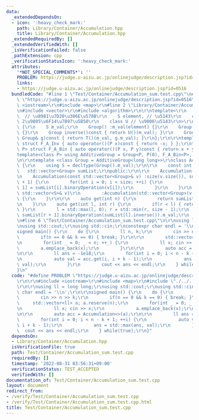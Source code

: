 ```yaml
---
data:
  _extendedDependsOn:
  - icon: ':heavy_check_mark:'
    path: Library/Container/Accumulation.hpp
    title: Library/Container/Accumulation.hpp
  _extendedRequiredBy: []
  _extendedVerifiedWith: []
  _isVerificationFailed: false
  _pathExtension: cpp
  _verificationStatusIcon: ':heavy_check_mark:'
  attributes:
    '*NOT_SPECIAL_COMMENTS*': ''
    PROBLEM: https://judge.u-aizu.ac.jp/onlinejudge/description.jsp?id=0516
    links:
    - https://judge.u-aizu.ac.jp/onlinejudge/description.jsp?id=0516
  bundledCode: "#line 1 \"Test/Container/Accumulation_sum.test.cpp\"\n#define PROBLEM\
    \ \"https://judge.u-aizu.ac.jp/onlinejudge/description.jsp?id=0516\"\r\n\r\n#include\
    \ <iostream>\r\n#include <map>\r\n#line 2 \"Library/Container/Accumulation.hpp\"\
    \n#include <vector>\r\n#include <algorithm>\r\n\r\ntemplate<\r\n    class S, \
    \  // \u8981\u7D20\u306E\u578B\r\n    S element, // \u5143\r\n    class T, //\
    \ 2\u9805\u6F14\u7B97\u5B50\r\n    class U // \u9006\u5143\r\n>\r\nstruct Group\
    \ {\r\n    S m_val;\r\n    Group() :m_val(element) {}\r\n    Group(S val) :m_val(val)\
    \ {}\r\n    Group inverse()const { return U()(m_val); }\r\n    Group binaryOperation(const\
    \ Group& g)const { return T()(m_val, g.m_val); }\r\n};\r\n\r\ntemplate<class P>\
    \ struct F_A_Inv { auto operator()(P x)const { return -x; } };\r\ntemplate<class\
    \ P> struct F_A_Bin { auto operator()(P x, P y)const { return x + y; } };\r\n\
    template<class P> using AdditiveGroup = Group<P, P(0), F_A_Bin<P>, F_A_Inv<P>>;\r\
    \n\r\ntemplate <class Group = AdditiveGroup<long long>>\r\nclass Accumulation\
    \ {\r\n    using S = decltype(Group().m_val);\r\n\r\n    const int size;\r\n \
    \   std::vector<Group> sumList;\r\npublic:\r\n\r\n    Accumulation() = delete;\r\
    \n    Accumulation(const std::vector<Group>& v) :size(v.size()), sumList(size\
    \ + 1) {\r\n        for(int i = 0; i < size; ++i) {\r\n            sumList[i +\
    \ 1] = sumList[i].binaryOperation(v[i]);\r\n        }\r\n    }\r\n    Accumulation(const\
    \ std::vector<S>& v)\r\n        :Accumulation(std::vector<Group>(v.begin(), v.end()))\
    \ {\r\n    }\r\n\r\n    auto get(int n) {\r\n        return sumList[n + 1].m_val;\r\
    \n    }\r\n    auto get(int l, int r) {\r\n        if(r < l) { return Group().m_val;\
    \ }\r\n        l = std::max(l, 0); r = std::min(r, size - 1);\r\n        return\
    \ sumList[r + 1].binaryOperation(sumList[l].inverse()).m_val;\r\n    }\r\n};\r\
    \n#line 6 \"Test/Container/Accumulation_sum.test.cpp\"\n\r\nusing ll = long long;\r\
    \nusing std::cout;\r\nusing std::cin;\r\nconstexpr char endl = '\\n';\r\n\r\n\
    signed main() {\r\n    do {\r\n        ll n, k;\r\n        cin >> n >> k;\r\n\
    \        if(n == 0 && k == 0) { break; }\r\n\r\n        std::vector<ll> a; a.reserve(n);\r\
    \n        for(int _ = 0; _ < n; ++_) {\r\n            ll x; cin >> x;\r\n    \
    \        a.emplace_back(x);\r\n        }\r\n\r\n        auto acc = Accumulation<>(a);\r\
    \n\r\n        ll ans = -1e18;\r\n        for(int i = 0; i < n - k + 1; ++i) {\r\
    \n            auto val = acc.get(i, i + k - 1);\r\n            ans = std::max(ans,\
    \ val);\r\n        }\r\n        cout << ans << endl;\r\n    } while(true);\r\n\
    }\n"
  code: "#define PROBLEM \"https://judge.u-aizu.ac.jp/onlinejudge/description.jsp?id=0516\"\
    \r\n\r\n#include <iostream>\r\n#include <map>\r\n#include \"./../../Library/Container/Accumulation.hpp\"\
    \r\n\r\nusing ll = long long;\r\nusing std::cout;\r\nusing std::cin;\r\nconstexpr\
    \ char endl = '\\n';\r\n\r\nsigned main() {\r\n    do {\r\n        ll n, k;\r\n\
    \        cin >> n >> k;\r\n        if(n == 0 && k == 0) { break; }\r\n\r\n   \
    \     std::vector<ll> a; a.reserve(n);\r\n        for(int _ = 0; _ < n; ++_) {\r\
    \n            ll x; cin >> x;\r\n            a.emplace_back(x);\r\n        }\r\
    \n\r\n        auto acc = Accumulation<>(a);\r\n\r\n        ll ans = -1e18;\r\n\
    \        for(int i = 0; i < n - k + 1; ++i) {\r\n            auto val = acc.get(i,\
    \ i + k - 1);\r\n            ans = std::max(ans, val);\r\n        }\r\n      \
    \  cout << ans << endl;\r\n    } while(true);\r\n}"
  dependsOn:
  - Library/Container/Accumulation.hpp
  isVerificationFile: true
  path: Test/Container/Accumulation_sum.test.cpp
  requiredBy: []
  timestamp: '2022-08-31 03:56:31+09:00'
  verificationStatus: TEST_ACCEPTED
  verifiedWith: []
documentation_of: Test/Container/Accumulation_sum.test.cpp
layout: document
redirect_from:
- /verify/Test/Container/Accumulation_sum.test.cpp
- /verify/Test/Container/Accumulation_sum.test.cpp.html
title: Test/Container/Accumulation_sum.test.cpp
---
```

